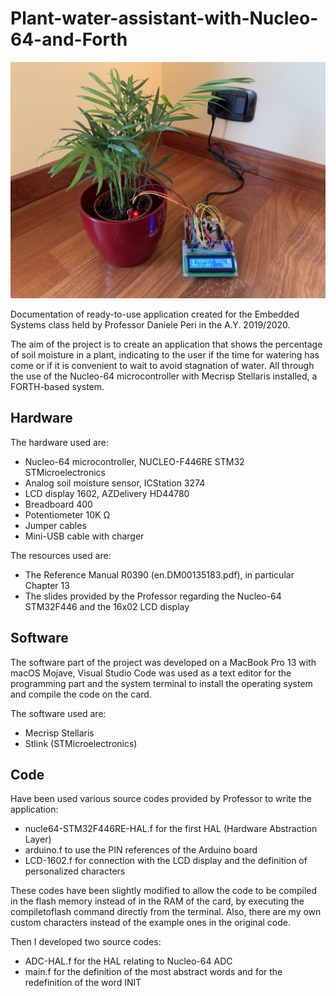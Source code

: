 # Plant-water-assistant-with-Nucleo-64-and-Forth

<img src="/setup.jpg" width="600">

Documentation of ready-to-use application created for the Embedded Systems class held by Professor Daniele Peri in the A.Y. 2019/2020.

The aim of the project is to create an application that shows the percentage of soil moisture in a plant, indicating to the user if the time for watering has come or if it is convenient to wait to avoid stagnation of water.
All through the use of the Nucleo-64 microcontroller with Mecrisp Stellaris installed, a FORTH-based system.

<h2>Hardware</h2>

The hardware used are:
  - Nucleo-64 microcontroller, NUCLEO-F446RE STM32 STMicroelectronics
  - Analog soil moisture sensor, ICStation 3274
  - LCD display 1602, AZDelivery HD44780
  - Breadboard 400
  - Potentiometer 10K Ω
  - Jumper cables
  - Mini-USB cable with charger
  
The resources used are:
  - The Reference Manual R0390 (en.DM00135183.pdf), in particular Chapter 13
  - The slides provided by the Professor regarding the Nucleo-64 STM32F446 and the 16x02 LCD display

<h2>Software</h2>

The software part of the project was developed on a MacBook Pro 13 with macOS Mojave, Visual Studio Code was used as a text editor for the programming part and the system terminal to install the operating system and compile the code on the card.

The software used are:
  - Mecrisp Stellaris
  - Stlink (STMicroelectronics)
 
<h2>Code</h2>

Have been used various source codes provided by Professor to write the application:
  - nucle64-STM32F446RE-HAL.f for the first HAL (Hardware Abstraction Layer)
  - arduino.f to use the PIN references of the Arduino board
  - LCD-1602.f for connection with the LCD display and the definition of personalized characters

These codes have been slightly modified to allow the code to be compiled in the flash memory instead of in the RAM of the card, by executing the compiletoflash command directly from the terminal. Also, there are my own custom characters instead of the example ones in the original code.

Then I developed two source codes:
  - ADC-HAL.f for the HAL relating to Nucleo-64 ADC
  - main.f for the definition of the most abstract words and for the redefinition of the word INIT
  
  
  
